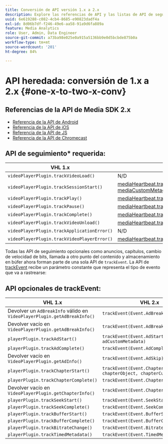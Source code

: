 ```yaml
---
title: Conversión de API versión 1.x a 2.x
description: Explore las referencias de API y las listas de API de seguimiento opcionales y obligatorias para las versiones 1.x y 2.x de Media SDK.
uuid: 6e619288-c082-4cb4-8685-e90823dadf4a
exl-id: 8d06b7df-f246-49e6-aa58-91a9d6fa889a
feature: Media Analytics
role: User, Admin, Data Engineer
source-git-commit: a73ba98e025e0a915a5136bb9e0d5bcbde875b0a
workflow-type: tm+mt
source-wordcount: '201'
ht-degree: 84%

---
```


# API heredada: conversión de 1.x a 2.x {#one-x-to-two-x-conv}

## Referencias de la API de Media SDK 2.x

* [Referencia de la API de Android](https://adobe-marketing-cloud.github.io/media-sdks/reference/android/index.html)
* [Referencia de la API de iOS](https://adobe-marketing-cloud.github.io/media-sdks/reference/ios/index.html)
* [Referencia de la API de JS](https://adobe-marketing-cloud.github.io/media-sdks/reference/javascript/index.html)
* [Referencia de la API de Chromecast](https://adobe-marketing-cloud.github.io/media-sdks/reference/chromecast/index.html)

## API de seguimiento* requerida:

|  VHL 1.x  | VHL 2.x |
|---|---|
| `videoPlayerPlugin.trackVideoLoad()` | N/D |
| `videoPlayerPlugin.trackSessionStart()` | [mediaHeartbeat.trackSessionStart(mediaObject, mediaCustomMetadata)](https://adobe-marketing-cloud.github.io/media-sdks/reference/javascript/MediaHeartbeat.html#trackSessionStart) |
| `videoPlayerPlugin.trackPlay()` | [mediaHeartbeat.trackPlay()](https://adobe-marketing-cloud.github.io/media-sdks/reference/javascript/MediaHeartbeat.html#trackPlay) |
| `videoPlayerPlugin.trackPause()` | [mediaHeartbeat.trackPause()](https://adobe-marketing-cloud.github.io/media-sdks/reference/javascript/MediaHeartbeat.html#trackPause) |
| `videoPlayerPlugin.trackComplete()` | [mediaHeartbeat.trackComplete()](https://adobe-marketing-cloud.github.io/media-sdks/reference/javascript/MediaHeartbeat.html#trackComplete) |
| `videoPlayerPlugin.trackVideoUnload()` | [mediaHeartbeat.trackSessionEnd()](https://adobe-marketing-cloud.github.io/media-sdks/reference/javascript/MediaHeartbeat.html#trackSessionEnd) |
| `videoPlayerPlugin.trackApplicationError()` | N/D |
| `videoPlayerPlugin.trackVideoPlayerError()` | [mediaHeartbeat.trackError()](https://adobe-marketing-cloud.github.io/media-sdks/reference/javascript/MediaHeartbeat.html#trackError) |

Todas las API de seguimiento opcionales como anuncios, capítulos, cambio de velocidad de bits, llamada a otro punto del contenido y almacenamiento en búfer ahora forman parte de una sola API de `trackEvent`. La API de [trackEvent](https://adobe-marketing-cloud.github.io/media-sdks/reference/javascript/MediaHeartbeat.html#trackEvent) recibe un parámetro constante que representa el tipo de evento que va a rastrearse:

## API opcionales de trackEvent:

| VHL 1.x | VHL 2.x |
|---|---|
| Devolver un `AdBreakInfo` válido en `VideoPlayerPlugin.getAdBreakInfo()` | `trackEvent(Event.AdBreakStart)` |
| Devolver vacío en `VideoPlayerPlugin.getAdBreakInfo()` | `trackEvent(Event.AdBreakComplete)` |
| `playerPlugin.trackAdStart()` | `trackEvent(Event.AdStart, adObject, adCustomMetadata)` |
| `playerPlugin.trackAdComplete()` | `trackEvent(Event.AdComplete)` |
| Devolver vacío en `VideoPlayerPlugin.getAdInfo()` | `trackEvent(Event.AdSkip)` |
| `playerPlugin.trackChapterStart()` | `trackEvent(Event.ChapterStart, chapterObject, chapterCustomMetadata)` |
| `playerPlugin.trackChapterComplete()` | `trackEvent(Event.ChapterComplete)` |
| Devolver vacío en `VideoPlayerPlugin.getChapterInfo()` | `trackEvent(Event.ChapterSkip)` |
| `playerPlugin.trackSeekStart()` | `trackEvent(Event.SeekStart)` |
| `playerPlugin.trackSeekComplete()` | `trackEvent(Event.SeekComplete)` |
| `playerPlugin.trackBufferStart()` | `trackEvent(Event.BufferStart)` |
| `playerPlugin.trackBufferComplete()` | `trackEvent(Event.BufferComplete)` |
| `playerPlugin.trackBitrateChange()` | `trackEvent(Event.BitrateChange)` |
| `playerPlugin.trackTimedMetadata()` | `trackEvent(Event.TimedMetadataUpdate)` |
